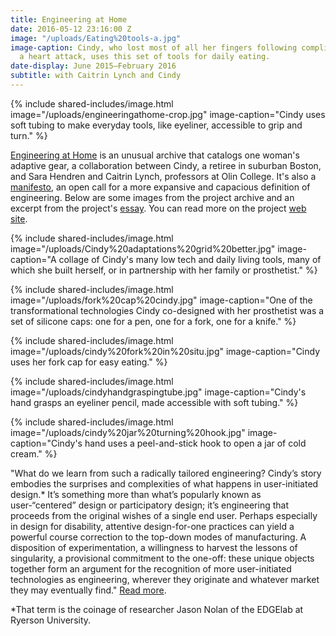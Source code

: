 ```yaml
---
title: Engineering at Home
date: 2016-05-12 23:16:00 Z
image: "/uploads/Eating%20tools-a.jpg"
image-caption: Cindy, who lost most of all her fingers following complications from
  a heart attack, uses this set of tools for daily eating.
date-display: June 2015–February 2016
subtitle: with Caitrin Lynch and Cindy
---
```


{% include shared-includes/image.html
  image="/uploads/engineeringathome-crop.jpg"
  image-caption="Cindy uses soft tubing to make everyday tools, like eyeliner, accessible to grip and turn." %}

[Engineering at Home](http://engineeringathome.org/) is an unusual archive that catalogs one woman's adaptive gear, a collaboration between Cindy, a retiree in suburban Boston, and Sara Hendren and Caitrin Lynch, professors at Olin College. It's also a [manifesto](http://engineeringathome.org/manifesto), an open call for a more expansive and capacious definition of engineering. Below are some images from the project archive and an excerpt from the project's [essay](http://engineeringathome.org/manifesto). You can read more on the project [web site](http://engineeringathome.org/).

{% include shared-includes/image.html
  image="/uploads/Cindy%20adaptations%20grid%20better.jpg"
  image-caption="A collage of Cindy's many low tech and daily living tools, many of which she built herself, or in partnership with her family or prosthetist." %}

{% include shared-includes/image.html
  image="/uploads/fork%20cap%20cindy.jpg"
  image-caption="One of the transformational technologies Cindy co-designed with her prosthetist was a set of silicone caps: one for a pen, one for a fork, one for a knife." %}

{% include shared-includes/image.html
  image="/uploads/cindy%20fork%20in%20situ.jpg"
  image-caption="Cindy uses her fork cap for easy eating." %}

{% include shared-includes/image.html
  image="/uploads/cindyhandgraspingtube.jpg"
  image-caption="Cindy's hand grasps an eyeliner pencil, made accessible with soft tubing." %}

{% include shared-includes/image.html
  image="/uploads/cindy%20jar%20turning%20hook.jpg"
  image-caption="Cindy's hand uses a peel-and-stick hook to open a jar of cold cream." %}

"What do we learn from such a radically tailored engineering? Cindy’s story embodies the surprises and complexities of what happens in user-initiated design.* It’s something more than what’s popularly known as user-“centered” design or participatory design; it’s engineering that proceeds from the original wishes of a single end user. Perhaps especially in design for disability, attentive design-for-one practices can yield a powerful course correction to the top-down modes of manufacturing. A disposition of experimentation, a willingness to harvest the lessons of singularity, a provisional commitment to the one-off: these unique objects together form an argument for the recognition of more user-initiated technologies as engineering, wherever they originate and whatever market they may eventually find." [Read more](http://engineeringathome.org/manifesto).

*That term is the coinage of researcher Jason Nolan of the EDGElab at Ryerson University.


